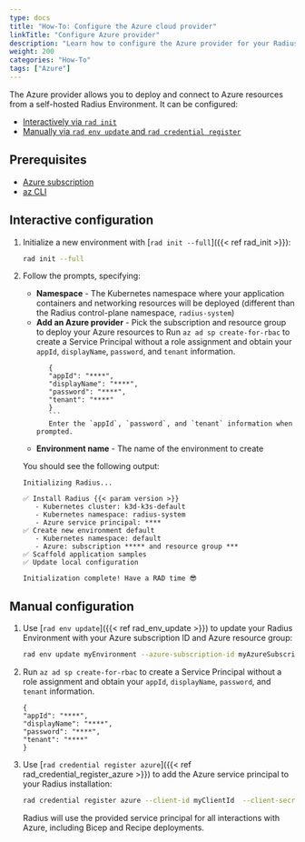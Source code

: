 ```yaml
---
type: docs
title: "How-To: Configure the Azure cloud provider"
linkTitle: "Configure Azure provider"
description: "Learn how to configure the Azure provider for your Radius Environment"
weight: 200
categories: "How-To"
tags: ["Azure"]
---
```


The Azure provider allows you to deploy and connect to Azure resources from a self-hosted Radius Environment. It can be configured:
- [Interactively via `rad init`](#interactive-configuration)
- [Manually via `rad env update` and `rad credential register`](#manual-configuration)

## Prerequisites

- [Azure subscription](https://azure.com)
- [az CLI](https://aka.ms/azcli)

## Interactive configuration

1. Initialize a new environment with [`rad init --full`]({{< ref rad_init >}}):
   ```bash
   rad init --full
   ```

1. Follow the prompts, specifying:
   - **Namespace** - The Kubernetes namespace where your application containers and networking resources will be deployed (different than the Radius control-plane namespace, `radius-system`)
   - **Add an Azure provider** - Pick the subscription and resource group to deploy your Azure resources to
      Run `az ad sp create-for-rbac` to create a Service Principal without a role assignment and obtain your `appId`, `displayName`, `password`, and `tenant` information.
      ```
         {
         "appId": "****",
         "displayName": "****",
         "password": "****",
         "tenant": "****"
         }
         ```
         Enter the `appId`, `password`, and `tenant` information when prompted.
   - **Environment name** - The name of the environment to create

   You should see the following output:

      ```
      Initializing Radius...                     

      ✅ Install Radius {{< param version >}}               
         - Kubernetes cluster: k3d-k3s-default   
         - Kubernetes namespace: radius-system 
         - Azure service principal: ****  
      ✅ Create new environment default          
         - Kubernetes namespace: default 
         - Azure: subscription ***** and resource group ***        
      ✅ Scaffold application samples            
      ✅ Update local configuration              

      Initialization complete! Have a RAD time 😎
      ```
   
## Manual configuration

1. Use [`rad env update`]({{< ref rad_env_update >}}) to update your Radius Environment with your Azure subscription ID and Azure resource group:

    ```bash
    rad env update myEnvironment --azure-subscription-id myAzureSubscriptionId --azure-resource-group  myAzureResourceGroup
    ```

2. Run `az ad sp create-for-rbac` to create a Service Principal without a role assignment and obtain your `appId`, `displayName`, `password`, and `tenant` information.

   ```
   {
   "appId": "****",
   "displayName": "****",
   "password": "****",
   "tenant": "****"
   }
   ```


3. Use [`rad credential register azure`]({{< ref rad_credential_register_azure >}}) to add the Azure service principal to your Radius installation:
    ```bash
    rad credential register azure --client-id myClientId  --client-secret myClientSecret  --tenant-id myTenantId
    ```
    Radius will use the provided service principal for all interactions with Azure, including Bicep and Recipe deployments.
